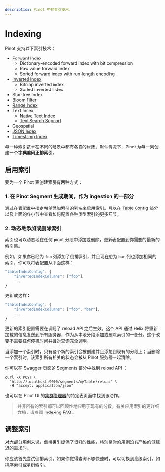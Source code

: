 ```yaml
---
description: Pinot 中的索引技术。
---
```


# Indexing

Pinot 支持以下索引技术：

* [Forward Index](forward-index.md)
  * Dictionary-encoded forward index with bit compression
  * Raw value forward index
  * Sorted forward index with run-length encoding
* [Inverted Index](inverted-index.md)
  * Bitmap inverted index
  * Sorted inverted index
* Star-tree Index
* [Bloom Filter](bloom-filter.md)
* [Range Index](range-index.md)
* Text Index
  * [Native Text Index](native-text-index.md)
  * [Text Search Support](text-search-support.md)
* Geospatial
* [JSON Index](json-index.md)
* [Timestamp Index](timestamp-index.md)

每一种索引技术在不同的场景中都有各自的优势。默认情况下，Pinot 为每一列创建一个**字典编码正排索引**。

## 启用索引

要为一个 Pinot 表创建索引有两种方式：

### 1. 在 Pinot Segment 生成期间，作为 ingestion 的一部分

通过在表配置中指定希望添加索引的列名来启用索引。可以在 [Table Config](https://docs.pinot.apache.org/configuration-reference/table) 部分以及上面的各小节中查看如何配置各种类型索引的更多细节。

### 2. 动态地添加或删除索引

索引也可以动态地在任何 pinot 分段中添加或删除，更新表配置到你需要的最新的索引集。

例如，如果你已经为 `foo` 列添加了倒排索引，并且现在想为 `bar` 列也添加相同的索引，你可以将表配置从下面这样：

```javascript
"tableIndexConfig": {
    "invertedIndexColumns": ["foo"],
    ...
}
```

更新成这样：

```javascript
"tableIndexConfig": {
    "invertedIndexColumns": ["foo", "bar"],
    ...
}
```

更新的索引配置需要在调用了 reload API 之后生效。这个 API 通过 Helix 将重新加载的信息发送到所有服务器，作为从本地分段添加或删除索引的一部分。这个改变不需要任何停机时间并且对查询完全透明。

当添加一个索引时，只有这个新的索引会被创建并且添加到现有的分段上；当删除一个索引时，该索引所有相关的状态会被从 Pinot 服务器一起清除。

你可以在 Swagger 页面的 Segments 部分中找到 reload API ：

```
curl -X POST \
  "http://localhost:9000/segments/myTable/reload" \
  -H "accept: application/json"
```

也可以在 Pinot UI 的[集群管理器](https://docs.pinot.apache.org/basics/components/exploring-pinot#cluster-manager)的特定表页面中找到该动作。

> 并非所有的索引都可以回顾性地应用于现有的分段。有关应用索引的更详细文档，请参阅 [Indexing FAQ](https://docs.pinot.apache.org/basics/getting-started/frequent-questions/ingestion-faq#indexing) 。

## 调整索引

对大部分用例来说，倒排索引提供了很好的性能，特别是你的用例没有严格的低延迟的需求时。

你应该首先尝试倒排索引，如果你觉得查询不够快速时，可以切换到高级索引，如排序索引或星树索引。
